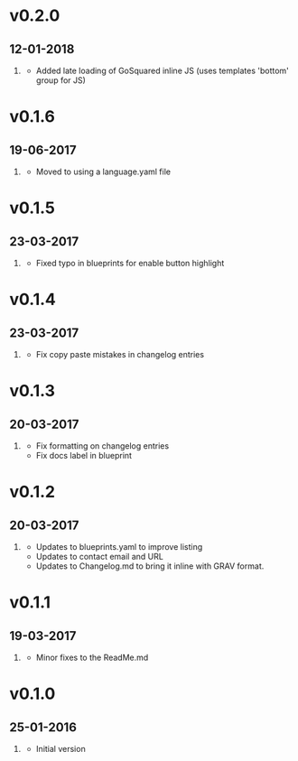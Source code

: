# v0.2.0
## 12-01-2018

1. [](#new)
    * Added late loading of GoSquared inline JS (uses templates 'bottom' group for JS)

# v0.1.6
## 19-06-2017

1. [](#improved)
    * Moved to using a language.yaml file

# v0.1.5
## 23-03-2017

1. [](#improved)
    * Fixed typo in blueprints for enable button highlight

# v0.1.4
## 23-03-2017

1. [](#improved)
    * Fix copy paste mistakes in changelog entries

# v0.1.3
## 20-03-2017

1. [](#improved)
    * Fix formatting on changelog entries
    * Fix docs label in blueprint

# v0.1.2
## 20-03-2017

1. [](#improved)
    * Updates to blueprints.yaml to improve listing
    * Updates to contact email and URL
    * Updates to Changelog.md to bring it inline with GRAV format.

# v0.1.1
## 19-03-2017

1. [](#improved)
    * Minor fixes to the ReadMe.md

# v0.1.0
## 25-01-2016

1. [](#new)
    * Initial version
